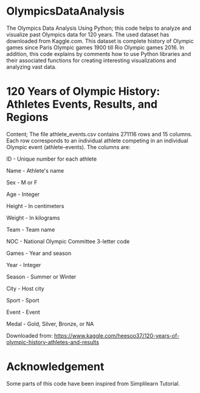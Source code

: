 # OlympicsDataAnalysis
The Olympics Data Analysis Using Python; this code helps to analyze and visualize past Olympics data for 120 years. The used dataset has downloaded from Kaggle.com. This dataset is complete history of Olympic games since Paris Olympic games 1900 till Rio Olympic games 2016. In addition, this code explains by comments how to use Python libraries and their associated functions for creating interesting visualizations and analyzing vast data.

# 120 Years of Olympic History: Athletes Events, Results, and Regions
Content; The file athlete_events.csv contains 271116 rows and 15 columns. Each row corresponds to an individual athlete competing in an individual Olympic event (athlete-events). 
The columns are:

ID - Unique number for each athlete

Name - Athlete's name

Sex - M or F

Age - Integer

Height - In centimeters

Weight - In kilograms

Team - Team name

NOC - National Olympic Committee 3-letter code

Games - Year and season

Year - Integer

Season - Summer or Winter

City - Host city

Sport - Sport

Event - Event

Medal - Gold, Silver, Bronze, or NA

Downloaded from: https://www.kaggle.com/heesoo37/120-years-of-olympic-history-athletes-and-results

# Acknowledgement
Some parts of this code have been inspired from Simplilearn Tutorial.
